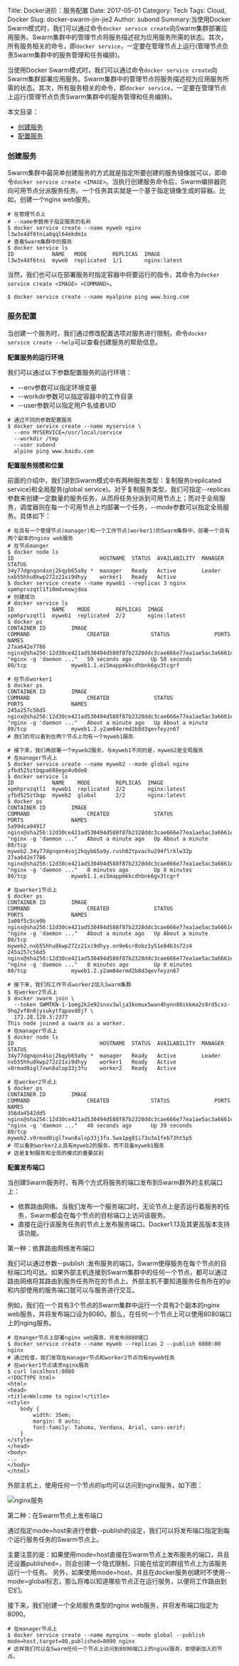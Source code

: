 Title: Docker进阶：服务配置
Date: 2017-05-01
Category: Tech
Tags: Cloud, Docker
Slug: docker-swarm-jin-jie2
Author: subond
Summary:当使用Docker Swarm模式时，我们可以通过命令`docker service create`向Swarm集群部署应用服务。Swarm集群中的管理节点将服务描述视为应用服务所需的状态。其次，所有服务相关的命令，即`docker service`，一定要在管理节点上运行(管理节点负责Swarm集群中的服务管理和任务编排)。

当使用Docker Swarm模式时，我们可以通过命令`docker service create`向Swarm集群部署应用服务。Swarm集群中的管理节点将服务描述视为应用服务所需的状态。其次，所有服务相关的命令，即`docker service`，一定要在管理节点上运行(管理节点负责Swarm集群中的服务管理和任务编排)。

本文目录：

+ [创建服务](#创建服务)
+ [配置服务](#配置服务)

### 创建服务

Swarm集群中最简单创建服务的方式就是指定所要创建的服务镜像就可以，即命令`docker service create <IMAGE>`。当执行创建服务命令后，Swarm编排器则向可用节点分派服务任务。一个任务其实就是一个基于指定镜像生成的容器。比如，创建一个nginx web服务。

```
# 在管理节点上
# --name参数用于指定服务的名称
$ docker service create --name myweb nginx
l3w3x4df6tnia8qql64mkdm1s
# 查看Swarm集群中的服务
$ docker service ls
ID            NAME   MODE        REPLICAS  IMAGE
l3w3x4df6tni  myweb  replicated  1/1       nginx:latest
```

当然，我们也可以在部署服务时指定容器中将要运行的指令，其命令为`docker service create <IMAGE> <COMMAND>`。

```
$ docker service create --name myalpine ping www.bing.com
```

### 服务配置

当创建一个服务时，我们通过修改配置选项对服务进行限制，命令`docker service create --help`可以查看创建服务的帮助信息。

**配置服务的运行环境**

我们可以通过以下参数配置服务的运行环境：

+ --env参数可以指定环境变量
+ --workdir参数可以指定容器中的工作目录
+ --user参数可以指定用户名或者UID

```
# 通过不同的参数配置服务
$ docker service create --name myservice \
  --env MYSERVICE=/usr/local/service
  --workdir /tmp
  --user subond
  alpine ping www.baidu.com
```

**配置服务规模和位置**

前面的介绍中，我们讲到Swarm模式中有两种服务类型：复制服务(replicated service)和全局服务(global service)。对于复制服务类型，我们可指定--replicas参数来创建一定数量的服务任务，从而将任务分派到可用节点上；而对于全局服务，调度器则在每一个可用节点上均部署一个任务，--mode参数可以指定全局服务。具体如下：

```
# 在具有一个管理节点(manager)和一个工作节点(worker1)的Swarm集群中，部署一个具有两个副本的nginx web服务
# 在节点manger
$ docker node ls
ID                           HOSTNAME  STATUS  AVAILABILITY  MANAGER STATUS
34y77dgnqon4soj2kqyb65a9y *  manager   Ready   Active        Leader
nxb55hhu8kwp272z21xi9dhyy    worker1   Ready   Active
$ docker service create --name myweb1 --replicas 3 nginx
xpmhprvzqtl1fi0mdveowjdoa
# 创建成功
# docker service ls
ID            NAME    MODE        REPLICAS  IMAGE
xpmhprvzqtl1  myweb1  replicated  2/2       nginx:latest
$ docker ps
CONTAINER ID        IMAGE                                                                           COMMAND                  CREATED             STATUS              PORTS               NAMES
27aa642e7786        nginx@sha256:12d30ce421ad530494d588f87b2328ddc3cae666e77ea1ae5ac3a6661e52cde6   "nginx -g 'daemon ..."   59 seconds ago      Up 58 seconds       80/tcp              myweb1.1.ei5mappmkkcdhbnk6gv3tcgrf

# 在节点worker1
$ docker ps
CONTAINER ID        IMAGE                                                                           COMMAND                  CREATED              STATUS              PORTS               NAMES
245a257c56d5        nginx@sha256:12d30ce421ad530494d588f87b2328ddc3cae666e77ea1ae5ac3a6661e52cde6   "nginx -g 'daemon ..."   About a minute ago   Up About a minute   80/tcp              myweb1.2.y2am04ermd2b8d3qevfeyzn67
# 我们的可以看到在两个节点上均有一个myweb1服务

# 接下来，我们再部署一个myweb2服务，与myweb1不同的是，myweb2是全局服务
# 在manager节点上
$ docker service create --name myweb2 --mode global nginx
yfbd525ztbqpa688ego4u0de8
$ docker service ls
ID            NAME    MODE        REPLICAS  IMAGE
xpmhprvzqtl1  myweb1  replicated  2/2       nginx:latest
yfbd525ztbqp  myweb2  global      2/2       nginx:latest
$ docker ps
CONTAINER ID        IMAGE                                                                           COMMAND                  CREATED              STATUS              PORTS               NAMES
5a99dca94917        nginx@sha256:12d30ce421ad530494d588f87b2328ddc3cae666e77ea1ae5ac3a6661e52cde6   "nginx -g 'daemon ..."   About a minute ago   Up About a minute   80/tcp              myweb2.34y77dgnqon4soj2kqyb65a9y.rush02tpvachu294flrklw32p
27aa642e7786        nginx@sha256:12d30ce421ad530494d588f87b2328ddc3cae666e77ea1ae5ac3a6661e52cde6   "nginx -g 'daemon ..."   8 minutes ago        Up 8 minutes        80/tcp              myweb1.1.ei5mappmkkcdhbnk6gv3tcgrf

# 在worker1节点上
$ docker ps
CONTAINER ID        IMAGE                                                                           COMMAND                  CREATED              STATUS              PORTS               NAMES
3a00f5c5ce9b        nginx@sha256:12d30ce421ad530494d588f87b2328ddc3cae666e77ea1ae5ac3a6661e52cde6   "nginx -g 'daemon ..."   About a minute ago   Up About a minute   80/tcp              myweb2.nxb55hhu8kwp272z21xi9dhyy.on9e6cr8obz3y51e84b3s72z4
245a257c56d5        nginx@sha256:12d30ce421ad530494d588f87b2328ddc3cae666e77ea1ae5ac3a6661e52cde6   "nginx -g 'daemon ..."   8 minutes ago        Up 8 minutes        80/tcp              myweb1.2.y2am04ermd2b8d3qevfeyzn67

# 接下来，我们将工作节点worker2加入Swarm集群
$ 在worker2节点上
$ docker swarm join \
  --token SWMTKN-1-1omg2k2e92snxv3wlja3komux5wan4hynn80ikkma2s9rd5cxz-9hq2vf8n0jysukytfqpavd8j7 \
  172.28.128.3:2377
This node joined a swarm as a worker.
# 在manager节点上
$ docker node ls
ID                           HOSTNAME  STATUS  AVAILABILITY  MANAGER STATUS
34y77dgnqon4soj2kqyb65a9y *  manager   Ready   Active        Leader
nxb55hhu8kwp272z21xi9dhyy    worker1   Ready   Active
v0rmad0igl7xwn8alop33j3fu    worker2   Ready   Active

# 在worker2节点上
$ docker ps
CONTAINER ID        IMAGE                                                                           COMMAND                  CREATED             STATUS              PORTS               NAMES
356da4542dd5        nginx@sha256:12d30ce421ad530494d588f87b2328ddc3cae666e77ea1ae5ac3a6661e52cde6   "nginx -g 'daemon ..."   40 seconds ago      Up 39 seconds       80/tcp              myweb2.v0rmad0igl7xwn8alop33j3fu.5wa1pg01i73u3a1feb73ht5p5
# 可以看到worker2上具有myweb2的服务，而不具备myweb1服务
# 这是复制服务和全局的模式的重要区别
```

**配置发布端口**

当创建Swarm服务时，有两个方式将服务的端口发布到Swarm群外的主机端口上：

+ 依靠路由网络。当我们发布一个服务端口时，无论节点上是否运行着服务的任务，Swarm都会在每个节点的目标端口上访问该服务。
+ 直接在运行该服务任务的节点上发布服务端口。Docker1.13及其更高版本支持该功能。

第一种：依靠路由网络发布端口

我们可以通过参数--publish <target-port>:<service-port>发布服务的端口。Swarm使得服务在每个节点的目标端口均可达。如果外部主机连接到Swarm集群中的任何一个节点，都可以通过路由网络将其路由到服务任务所在的节点上。外部主机不要知道服务任务所在的ip和内部使用的服务端口就可以与服务进行交互。

例如，我们在一个具有3个节点的Swarm集群中运行一个具有2个副本的nginx web服务，并将发布端口设为8080。那么，在任何一个节点上可以使用8080端口上的nging服务。

```
# 在manger节点上部署nginx web服务，并发布8080端口
$ docker service create --name myweb --replicas 2 --publish 8080:80 nginx
# 通过检查，我们发现在manager节点和worker2节点均有myweb任务
# 在worker1节点请求nginx服务
$ curl localhost:8080
<!DOCTYPE html>
<html>
<head>
<title>Welcome to nginx!</title>
<style>
    body {
        width: 35em;
        margin: 0 auto;
        font-family: Tahoma, Verdana, Arial, sans-serif;
    }
</style>
</head>
<body>
...
</body>
</html>
```

外部主机上，使用任何一个节点的ip均可以访问到nginx服务，如下图：

![nginx服务](http://on64c9tla.bkt.clouddn.com/Comput/docker_nginx.png)

第二种：在Swarm节点上发布端口

通过指定mode=host来进行参数--publish的设定，我们可以将发布端口指定到每个运行服务任务的Swarm节点上。

主要注意的是：如果使用mode=host直接在Swarm节点上发布服务的端口，并且还设置published=<PORT>，则会创建一个隐式限制，只能在给定的群组节点上为该服务运行一个任务。 另外，如果使用mode=host，并且在docker服务创建时不使用--mode=global标志，那么将难以知道哪些节点正在运行服务，以便将工作路由到它们。

接下来，我们创建一个全局服务类型的nginx web服务，并将发布端口指定为8090。

```
# 在manager节点上
$ docker service create --name mynginx --mode global --publish mode=host,target=80,published=8090 nginx
# 这样我们可以在Swarm任何一个节点上访问到8090端口上的nginx服务，即使新加入的节点。
```
